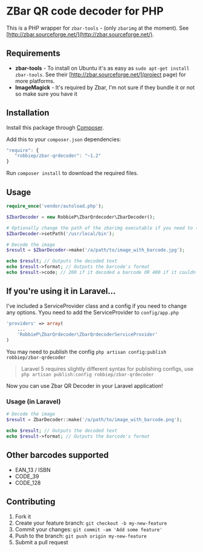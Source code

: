 


# ZBar QR code decoder for PHP


This is a PHP wrapper for `zbar-tools` - (only `zbarimg` at the moment). See [http://zbar.sourceforge.net/](http://zbar.sourceforge.net/).


## Requirements 
* __zbar-tools__ - To install on Ubuntu it's as easy as `sudo apt-get install zbar-tools`. See their [http://zbar.sourceforge.net/](project page) for more platforms.
* __ImageMagick__ - It's required by Zbar, I'm not sure if they bundle it or not so make sure you have it

 
## Installation
 
Install this package through [Composer](https://getcomposer.org/). 

Add this to your `composer.json` dependencies:

```js
"require": {
   "robbiep/zbar-qrdecoder": "~1.2"
}
```

Run `composer install` to download the required files.

## Usage 

```php
require_once('vendor/autoload.php');

$ZbarDecoder = new RobbieP\ZbarQrdecoder\ZbarDecoder();

# Optionally change the path of the zbarimg executable if you need to (default: /usr/bin)
$ZbarDecoder->setPath('/usr/local/bin');

# Decode the image
$result = $ZbarDecoder->make('/a/path/to/image_with_barcode.jpg');

echo $result; // Outputs the decoded text
echo $result->format; // Outputs the barcode's format
echo $result->code; // 200 if it decoded a barcode OR 400 if it couldn't find a barcode.
```

## If you're using it in Laravel...
I've included a ServiceProvider class and a config if you need to change any options. Yyou need to add the ServiceProvider to `config/app.php`

```php
'providers' => array(
    ...
    'RobbieP\ZbarQrdecoder\ZbarQrdecoderServiceProvider'
)
```

You may need to publish the config `php artisan config:publish robbiep/zbar-qrdecoder`
> Laravel 5 requires slightly different syntax for publishing configs, use `php artisan publish:config robbiep/zbar-qrdecoder`

Now you can use Zbar QR Decoder in your Laravel application!

### Usage (in Laravel)

```php
# Decode the image
$result = ZbarDecoder::make('/a/path/to/image_with_barcode.png');

echo $result; // Outputs the decoded text
echo $result->format; // Outputs the barcode's format
```

## Other barcodes supported
* EAN_13 / ISBN
* CODE_39
* CODE_128

## Contributing
 
1. Fork it
2. Create your feature branch: `git checkout -b my-new-feature`
3. Commit your changes: `git commit -am 'Add some feature'`
4. Push to the branch: `git push origin my-new-feature`
5. Submit a pull request 
  
  
